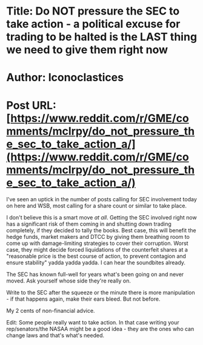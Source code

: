 # Title: Do NOT pressure the SEC to take action - a political excuse for trading to be halted is the LAST thing we need to give them right now
# Author: Iconoclastices
# Post URL: [https://www.reddit.com/r/GME/comments/mclrpy/do_not_pressure_the_sec_to_take_action_a/](https://www.reddit.com/r/GME/comments/mclrpy/do_not_pressure_the_sec_to_take_action_a/)


I've seen an uptick in the number of posts calling for SEC involvement today on here and WSB, most calling for a share count or similar to take place.

I don't believe this is a smart move *at all*. Getting the SEC involved right now has a significant risk of them coming in and shutting down trading completely, if they decided to tally the books. Best case, this will benefit the hedge funds, market makers and DTCC by giving them breathing room to come up with damage-limiting strategies to cover their corruption. Worst case, they might decide forced liquidations of the counterfeit shares at a "reasonable price is the best course of action, to prevent contagion and ensure stability" yadda yadda yadda. I can hear the soundbites already.

The SEC has known full-well for years what's been going on and never moved. Ask yourself whose side they're really on.

Write to the SEC after the squeeze or the minute there is more manipulation - if that happens again, make their ears bleed. But not before.

My 2 cents of non-financial advice.

Edit: Some people really want to take action. In that case writing your rep/senators/the NASAA might be a good idea - they are the ones who can change laws and that's what's needed.